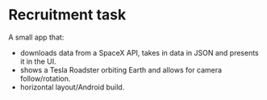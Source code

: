 # Recruitment task

A small app that:
- downloads data from a SpaceX API, takes in data in JSON and presents it in the UI.
- shows a Tesla Roadster orbiting Earth and allows for camera follow/rotation.
- horizontal layout/Android build.